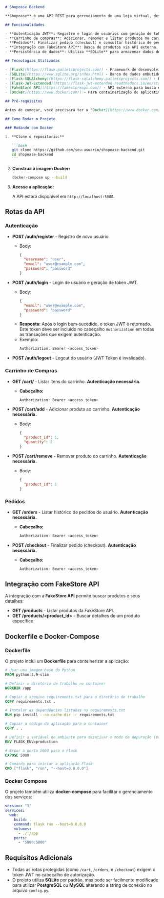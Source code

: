 ````markdown
# Shopease Backend

**Shopease** é uma API REST para gerenciamento de uma loja virtual, desenvolvida com **Flask** e integrada à **FakeStore API**. O backend permite operações de autenticação de usuários, manipulação de carrinho de compras, checkout e histórico de pedidos. O projeto utiliza **SQLite** como banco de dados e está configurado para ser executado via **Docker**.

## Funcionalidades

- **Autenticação JWT**: Registro e login de usuários com geração de token JWT.
- **Carrinho de compras**: Adicionar, remover e listar produtos no carrinho e alterar quantidade.
- **Pedidos**: Finalizar pedido (checkout) e consultar histórico de pedidos.
- **Integração com FakeStore API**: Busca de produtos via API externa.
- **Persistência de dados**: Utiliza **SQLite** para armazenar dados de usuários, produtos no carrinho e pedidos.

## Tecnologias Utilizadas

- [Flask](https://flask.palletsprojects.com/) - Framework de desenvolvimento web.
- [SQLite](https://www.sqlite.org/index.html) - Banco de dados embutido.
- [Flask-SQLAlchemy](https://flask-sqlalchemy.palletsprojects.com/) - Extensão para integração do Flask com bancos de dados.
- [Flask-JWT-Extended](https://flask-jwt-extended.readthedocs.io/en/stable/) - Autenticação baseada em JWT.
- [FakeStore API](https://fakestoreapi.com/) - API externa para busca de produtos.
- [Docker](https://www.docker.com/) - Para conteinerização do aplicativo.

## Pré-requisitos

Antes de começar, você precisará ter o [Docker](https://www.docker.com/get-started) instalado na sua máquina.

## Como Rodar o Projeto

### Rodando com Docker

1. **Clone o repositório:**

   ```bash
   git clone https://github.com/seu-usuario/shopease-backend.git
   cd shopease-backend
   ```
````

2. **Construa a imagem Docker:**

   ```bash
   docker-compose up --build
   ```

3. **Acesse a aplicação:**

   A API estará disponível em `http://localhost:5000`.

## Rotas da API

### Autenticação

- **POST /auth/register** - Registro de novo usuário.

  - Body:
    ```json
    {
      "username": "user",
      "email": "user@example.com",
      "password": "password"
    }
    ```

- **POST /auth/login** - Login de usuário e geração de token JWT.

  - Body:
    ```json
    {
      "email": "user@example.com",
      "password": "password"
    }
    ```
  - **Resposta:** Após o login bem-sucedido, o token JWT é retornado. Este token deve ser incluído no cabeçalho `Authorization` em todas as transações que exigem autenticação.
  - Exemplo:
    ```bash
    Authorization: Bearer <access_token>
    ```

- **POST /auth/logout** - Logout do usuário (JWT Token é invalidado).

### Carrinho de Compras

- **GET /cart/** - Listar itens do carrinho. **Autenticação necessária.**

  - **Cabeçalho:**
    ```bash
    Authorization: Bearer <access_token>
    ```

- **POST /cart/add** - Adicionar produto ao carrinho. **Autenticação necessária.**

  - Body:
    ```json
    {
      "product_id": 1,
      "quantity": 2
    }
    ```

- **POST /cart/remove** - Remover produto do carrinho. **Autenticação necessária.**
  - Body:
    ```json
    {
      "product_id": 1
    }
    ```

### Pedidos

- **GET /orders** - Listar histórico de pedidos do usuário. **Autenticação necessária.**

  - **Cabeçalho:**
    ```bash
    Authorization: Bearer <access_token>
    ```

- **POST /checkout** - Finalizar pedido (checkout). **Autenticação necessária.**
  - **Cabeçalho:**
    ```bash
    Authorization: Bearer <access_token>
    ```

## Integração com FakeStore API

A integração com a **FakeStore API** permite buscar produtos e seus detalhes:

- **GET /products** - Listar produtos da FakeStore API.
- **GET /products/<product_id>** - Buscar detalhes de um produto específico.

## Dockerfile e Docker-Compose

### Dockerfile

O projeto inclui um **Dockerfile** para conteinerizar a aplicação:

```Dockerfile
# Usar uma imagem base do Python
FROM python:3.9-slim

# Definir o diretório de trabalho no container
WORKDIR /app

# Copiar o arquivo requirements.txt para o diretório de trabalho
COPY requirements.txt .

# Instalar as dependências listadas no requirements.txt
RUN pip install --no-cache-dir -r requirements.txt

# Copiar o código da aplicação para o container
COPY . .

# Definir a variável de ambiente para desativar o modo de depuração (produção)
ENV FLASK_ENV=production

# Expor a porta 5000 para o Flask
EXPOSE 5000

# Comando para iniciar a aplicação Flask
CMD ["flask", "run", "--host=0.0.0.0"]
```

### Docker Compose

O projeto também utiliza **docker-compose** para facilitar o gerenciamento dos serviços:

```yaml
version: "3"
services:
  web:
    build: .
    command: flask run --host=0.0.0.0
    volumes:
      - ./:/app
    ports:
      - "5000:5000"
```

## Requisitos Adicionais

- Todas as rotas protegidas (como `/cart`, `/orders`, e `/checkout`) exigem o token JWT no cabeçalho de autorização.
- O projeto utiliza **SQLite** por padrão, mas pode ser facilmente modificado para utilizar **PostgreSQL** ou **MySQL** alterando a string de conexão no arquivo `config.py`.
